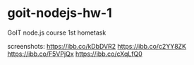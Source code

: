 # goit-nodejs-hw-1

GoIT node.js course 1st hometask

screenshots:
https://ibb.co/kDbDVR2
https://ibb.co/c2YY8ZK
https://ibb.co/F5VPjQx
https://ibb.co/cXqLfQ0
